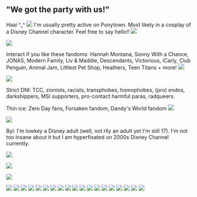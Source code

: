 ## "We got the party with us!"
Haai ^_^ ![](https://files.catbox.moe/rzu6y0.gif) I'm usually pretty active on Ponytown. Most likely in a cosplay of a Disney Channel character. Feel free to say hello!! ![](https://files.catbox.moe/s8zi57.gif)

![](https://files.catbox.moe/hhu10n.gif)

Interact if you like these fandoms: Hannah Montana, Sonny With a Chance, JONAS, Modern Family, Liv & Maddie, Descendants, Victorious, iCarly, Club Penguin, Animal Jam, Littlest Pet Shop, Heathers, Teen Titans + more! ![](https://files.catbox.moe/f1ok3t.gif)

![](https://files.catbox.moe/hhu10n.gif)

Strict DNI: TCC, zionists, racists, transphobes, homophobes, (pro) endos, darkshippers, MSI supporters, pro-contact harmful paras, radqueers.

Thin ice: Zero Day fans, Forsaken fandom, Dandy's World fandom  ![](https://files.catbox.moe/gkoxo0.gif)

![](https://files.catbox.moe/hhu10n.gif)

Byi: I'm lowkey a Disney adult (well, not rlly an adult yet I'm still 17). I'm not too insane about it but I am hyperfixated on 2000s Disney Channel currently.

![](https://files.catbox.moe/hhu10n.gif)

![](https://komarev.com/ghpvc/?username=hannuhmontanuh&color=ff6eaf&style=plastic&label=cool+people&abbreviated=true)

![](https://files.catbox.moe/hhu10n.gif)

![](https://files.catbox.moe/8cxl7d.png) ![](https://files.catbox.moe/n6sx2j.gif) ![](https://files.catbox.moe/if4g15.png) ![](https://files.catbox.moe/cwsg3r.gif) ![](https://files.catbox.moe/1zx6c0.gif) ![](https://files.catbox.moe/27yxzc.gif) ![](https://files.catbox.moe/g9y0el.gif) ![](https://files.catbox.moe/m0iqvm.gif) ![](https://files.catbox.moe/7owoia.gif) ![](https://files.catbox.moe/ylppjt.gif) ![](https://files.catbox.moe/dw6hof.gif) ![](https://files.catbox.moe/7kxbsz.gif) ![](https://files.catbox.moe/ht9adh.png) ![](https://files.catbox.moe/2uimad.png) ![](https://files.catbox.moe/dt2zz2.gif) ![](https://files.catbox.moe/rubbtx.gif) ![](https://files.catbox.moe/mxhatz.gif) ![](https://files.catbox.moe/qbr7n3.gif) ![](https://files.catbox.moe/xleg74.gif)

